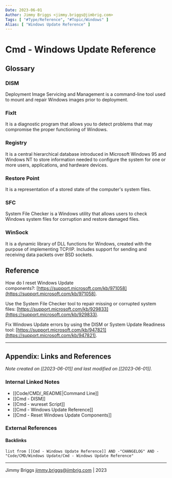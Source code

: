 ```yaml
---
Date: 2023-06-01
Author: Jimmy Briggs <jimmy.briggs@jimbrig.com>
Tags: [ "#Type/Reference", "#Topic/Windows" ]
Alias: [ "Windows Update Reference" ]
---
```


# Cmd - Windows Update Reference

## Glossary

### DISM

Deployment Image Servicing and Management is a command-line tool used to mount and repair Windows images prior to deployment.

### FixIt

It is a diagnostic program that allows you to detect problems that may compromise the proper functioning of Windows.

### Registry

It is a central hierarchical database introduced in Microsoft Windows 95 and Windows NT to store information needed to configure the system for one or more users, applications, and hardware devices.

### Restore Point

It is a representation of a stored state of the computer's system files.

### SFC

System File Checker is a Windows utility that allows users to check Windows system files for corruption and restore damaged files.

### WinSock

It is a dynamic library of DLL functions for Windows, created with the purpose of implementing TCP/IP. Includes support for sending and receiving data packets over BSD sockets.

## Reference

How do I reset Windows Update components?: [https://support.microsoft.com/kb/971058](https://support.microsoft.com/kb/971058).

Use the System File Checker tool to repair missing or corrupted system files: [https://support.microsoft.com/kb/929833](https://support.microsoft.com/kb/929833).

Fix Windows Update errors by using the DISM or System Update Readiness tool: [https://support.microsoft.com/kb/947821](https://support.microsoft.com/kb/947821).

***

## Appendix: Links and References

*Note created on [[2023-06-01]] and last modified on [[2023-06-01]].*

### Internal Linked Notes

- [[Code/CMD/_README|Command Line]]
- [[Cmd - DISM]]
- [[Cmd - wureset Script]]
- [[Cmd - Windows Update Reference]]
- [[Cmd - Reset Windows Update Components]]

### External References

#### Backlinks

```dataview
list from [[Cmd - Windows Update Reference]] AND -"CHANGELOG" AND -"Code/CMD/Windows Update/Cmd - Windows Update Reference"
```


***

Jimmy Briggs <jimmy.briggs@jimbrig.com> | 2023

